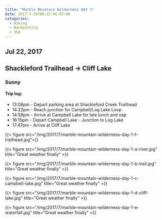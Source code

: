 ```yaml
---
title: "Marble Mountain Wilderness DAY 1"
date: 2017-7-26T08:32:06-07:00
categories:
  - Hiking
  - Backpacking
  - USA
---
```

## Jul 22, 2017
## Shackleford Trailhead -> Cliff Lake
### Sunny

#### Trip log:

* 13:08pm - Depart parking area at Shackleford Creek Trailhead
* 14:22pm - Reach junction for Campbell/Log Lake Loop
* 14:58pm - Arrive at Campbell Lake for late lunch and nap
* 16:15pm - Depart Campbell Lake - Junction to Log Lake
* 17:47pm - Arrive at Cliff Lake

{{< figure src="/img/2017/7/marble-mountain-wilderness-day-1-f-trailhead.jpg">}}

<!--more-->

{{< figure src="/img/2017/7/marble-mountain-wilderness-day-1-a-river.jpg"  title="Great weather finally" >}}

{{< figure src="/img/2017/7/marble-mountain-wilderness-day-1-b-trail.jpg"  title="Great weather finally" >}}

{{< figure src="/img/2017/7/marble-mountain-wilderness-day-1-c-campbell-lake.jpg"  title="Great weather finally" >}}

{{< figure src="/img/2017/7/marble-mountain-wilderness-day-1-d-cliff-lake.jpg"  title="Great weather finally" >}}

{{< figure src="/img/2017/7/marble-mountain-wilderness-day-1-e-waterfall.jpg"  title="Great weather finally" >}}
